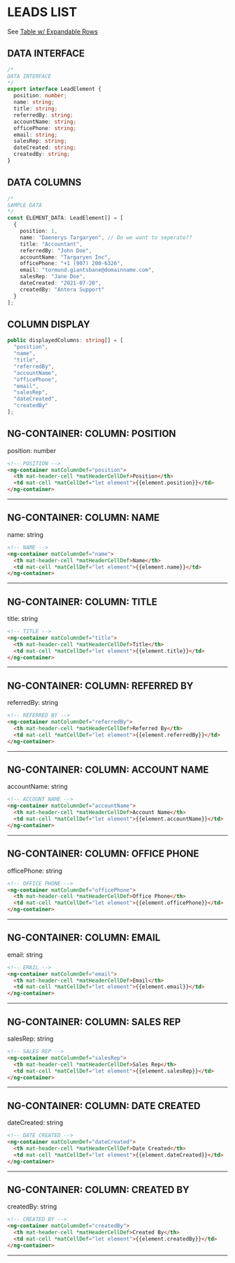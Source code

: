 # LEADS LIST

See [Table w/ Expandable Rows](https://material.angular.io/components/table/examples#table-expandable-rows)


## DATA INTERFACE  
```ts  
/*
DATA INTERFACE
*/
export interface LeadElement {
  position: number;
  name: string;
  title: string;
  referredBy: string;
  accountName: string;
  officePhone: string;
  email: string;
  salesRep: string;
  dateCreated: string;
  createdBy: string;
}
```  

## DATA COLUMNS 
```ts  
/*
SAMPLE DATA
*/
const ELEMENT_DATA: LeadElement[] = [
  {
    position: 1, 
    name: "Daenerys Targaryen", // Do we want to seperate??
    title: "Accountant", 
    referredBy: "John Doe",
    accountName: "Targaryen Inc",
    officePhone: "+1 (907) 200-6326",
    email: "tormund.giantsbane@domainname.com",
    salesRep: "Jane Doe",
    dateCreated: "2021-07-20",
    createdBy: "Antera Support"
  }
];
```

## COLUMN DISPLAY  
```ts
public displayedColumns: string[] = [
  "position",
  "name",
  "title",
  "referredBy",
  "accountName",
  "officePhone",
  "email",
  "salesRep",
  "dateCreated",
  "createdBy"
];  
```

## NG-CONTAINER: COLUMN: POSITION  
position: number  
```html  
<!-- POSITION -->
<ng-container matColumnDef="position">
  <th mat-header-cell *matHeaderCellDef>Position</th>
  <td mat-cell *matCellDef="let element">{{element.position}}</td>
</ng-container>
```  

--- 

## NG-CONTAINER: COLUMN: NAME  
name: string  
```html  
<!-- NAME -->
<ng-container matColumnDef="name">
  <th mat-header-cell *matHeaderCellDef>Name</th>
  <td mat-cell *matCellDef="let element">{{element.name}}</td>
</ng-container>
```  

--- 
## NG-CONTAINER: COLUMN: TITLE  
title: string  
```html  
<!-- TITLE -->
<ng-container matColumnDef="title">
  <th mat-header-cell *matHeaderCellDef>Title</th>
  <td mat-cell *matCellDef="let element">{{element.title}}</td>
</ng-container>
```  

--- 
## NG-CONTAINER: COLUMN: REFERRED BY  
referredBy: string  
```html  
<!-- REFERRED BY -->
<ng-container matColumnDef="referredBy">
  <th mat-header-cell *matHeaderCellDef>Referred By</th>
  <td mat-cell *matCellDef="let element">{{element.referredBy}}</td>
</ng-container>
```  

--- 
## NG-CONTAINER: COLUMN: ACCOUNT NAME  
accountName: string  
```html  
<!-- ACCOUNT NAME -->
<ng-container matColumnDef="accountName">
  <th mat-header-cell *matHeaderCellDef>Account Name</th>
  <td mat-cell *matCellDef="let element">{{element.accountName}}</td>
</ng-container>
```  

--- 
## NG-CONTAINER: COLUMN: OFFICE PHONE  
officePhone: string  
```html  
<!-- OFFICE PHONE -->
<ng-container matColumnDef="officePhone">
  <th mat-header-cell *matHeaderCellDef>Office Phone</th>
  <td mat-cell *matCellDef="let element">{{element.officePhone}}</td>
</ng-container>
```  

--- 
## NG-CONTAINER: COLUMN: EMAIL  
email: string  
```html  
<!-- EMAIL -->
<ng-container matColumnDef="email">
  <th mat-header-cell *matHeaderCellDef>Email</th>
  <td mat-cell *matCellDef="let element">{{element.email}}</td>
</ng-container>
```  

--- 
## NG-CONTAINER: COLUMN: SALES REP 
salesRep: string  
```html 
<!-- SALES REP -->
<ng-container matColumnDef="salesRep">
  <th mat-header-cell *matHeaderCellDef>Sales Rep</th>
  <td mat-cell *matCellDef="let element">{{element.salesRep}}</td>
</ng-container>
```  

--- 
## NG-CONTAINER: COLUMN: DATE CREATED  
dateCreated: string  
```html  
<!-- DATE CREATED -->
<ng-container matColumnDef="dateCreated">
  <th mat-header-cell *matHeaderCellDef>Date Created</th>
  <td mat-cell *matCellDef="let element">{{element.dateCreated}}</td>
</ng-container>
```  

--- 
## NG-CONTAINER: COLUMN: CREATED BY  
createdBy: string    
```html  
<!-- CREATED BY -->
<ng-container matColumnDef="createdBy">
  <th mat-header-cell *matHeaderCellDef>Created By</th>
  <td mat-cell *matCellDef="let element">{{element.createdBy}}</td>
</ng-container>
```  

--- 